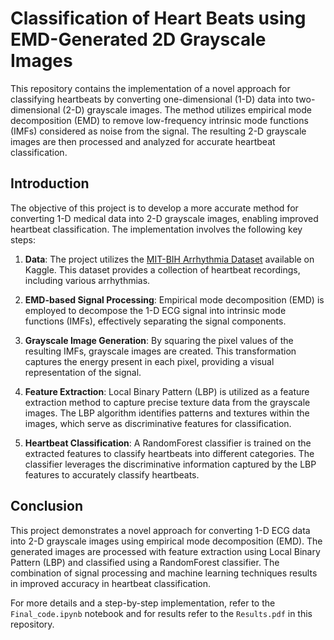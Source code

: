 # Classification of Heart Beats using EMD-Generated 2D Grayscale Images

This repository contains the implementation of a novel approach for classifying heartbeats by converting one-dimensional (1-D) data into two-dimensional (2-D) grayscale images. The method utilizes empirical mode decomposition (EMD) to remove low-frequency intrinsic mode functions (IMFs) considered as noise from the signal. The resulting 2-D grayscale images are then processed and analyzed for accurate heartbeat classification.

## Introduction
The objective of this project is to develop a more accurate method for converting 1-D medical data into 2-D grayscale images, enabling improved heartbeat classification. The implementation involves the following key steps:

1. **Data**: The project utilizes the [MIT-BIH Arrhythmia Dataset](https://www.kaggle.com/shayanfazeli/heartbeat) available on Kaggle. This dataset provides a collection of heartbeat recordings, including various arrhythmias.

2. **EMD-based Signal Processing**: Empirical mode decomposition (EMD) is employed to decompose the 1-D ECG signal into intrinsic mode functions (IMFs), effectively separating the signal components.

3. **Grayscale Image Generation**: By squaring the pixel values of the resulting IMFs, grayscale images are created. This transformation captures the energy present in each pixel, providing a visual representation of the signal.

4. **Feature Extraction**: Local Binary Pattern (LBP) is utilized as a feature extraction method to capture precise texture data from the grayscale images. The LBP algorithm identifies patterns and textures within the images, which serve as discriminative features for classification.

5. **Heartbeat Classification**: A RandomForest classifier is trained on the extracted features to classify heartbeats into different categories. The classifier leverages the discriminative information captured by the LBP features to accurately classify heartbeats.

## Conclusion
This project demonstrates a novel approach for converting 1-D ECG data into 2-D grayscale images using empirical mode decomposition (EMD). The generated images are processed with feature extraction using Local Binary Pattern (LBP) and classified using a RandomForest classifier. The combination of signal processing and machine learning techniques results in improved accuracy in heartbeat classification.

For more details and a step-by-step implementation, refer to the `Final_code.ipynb` notebook and for results refer to the `Results.pdf` in this repository.
